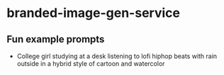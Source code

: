 # branded-image-gen-service

## Fun example prompts

- College girl studying at a desk listening to lofi hiphop beats with rain outside in a hybrid style of cartoon and watercolor